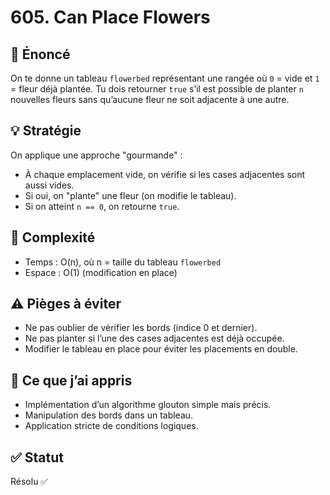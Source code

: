 # 605. Can Place Flowers

## 📝 Énoncé
On te donne un tableau `flowerbed` représentant une rangée où `0` = vide et `1` = fleur déjà plantée. Tu dois retourner `true` s’il est possible de planter `n` nouvelles fleurs sans qu’aucune fleur ne soit adjacente à une autre.

## 💡 Stratégie
On applique une approche "gourmande" :
- À chaque emplacement vide, on vérifie si les cases adjacentes sont aussi vides.
- Si oui, on "plante" une fleur (on modifie le tableau).
- Si on atteint `n == 0`, on retourne `true`.

## 🧠 Complexité
- Temps : O(n), où n = taille du tableau `flowerbed`
- Espace : O(1) (modification en place)

## ⚠️ Pièges à éviter
- Ne pas oublier de vérifier les bords (indice 0 et dernier).
- Ne pas planter si l’une des cases adjacentes est déjà occupée.
- Modifier le tableau en place pour éviter les placements en double.

## 💬 Ce que j’ai appris
- Implémentation d’un algorithme glouton simple mais précis.
- Manipulation des bords dans un tableau.
- Application stricte de conditions logiques.

## ✅ Statut
Résolu ✅
